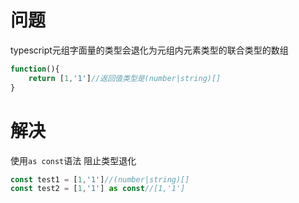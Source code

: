 # 问题
typescript元组字面量的类型会退化为元组内元素类型的联合类型的数组   
```ts
function(){
    return [1,'1']//返回值类型是(number|string)[]
}
```
# 解决
使用`as const`语法 阻止类型退化
```ts
const test1 = [1,'1']//(number|string)[]
const test2 = [1,'1'] as const//[1,'1']
```